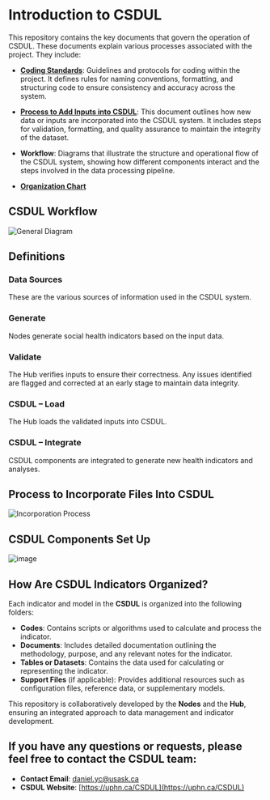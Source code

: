# Introduction to CSDUL

This repository contains the key documents that govern the operation of CSDUL. These documents explain various processes associated with the project. They include:

- **[Coding Standards](https://docs.google.com/document/d/17h79bGMTlEYICTR_gD_mV9XaFS2JQmzFCMC_w5CI0kc/edit?usp=drive_link)**: Guidelines and protocols for coding within the project. It defines rules for naming conventions, formatting, and structuring code to ensure consistency and accuracy across the system.
  
- **[Process to Add Inputs into CSDUL](https://docs.google.com/document/d/1ig7-2o3SWa7oVhyf-YDoMvn5qlT0VHx-eUM-Dx_XFaQ/edit?usp=drive_link)**: This document outlines how new data or inputs are incorporated into the CSDUL system. It includes steps for validation, formatting, and quality assurance to maintain the integrity of the dataset.

- **Workflow**: Diagrams that illustrate the structure and operational flow of the CSDUL system, showing how different components interact and the steps involved in the data processing pipeline.
  
- **[Organization Chart](https://drive.google.com/file/d/1Ua1ioOLbiCRUBbGCvqOc84TH2xNAs38l/view?usp=sharing)**

## CSDUL **Workflow**
![General Diagram](https://github.com/user-attachments/assets/b4c8a4ba-49db-4e8e-b4bb-f189e0de3b5a)
   
## Definitions

### Data Sources
These are the various sources of information used in the CSDUL system.

### Generate
Nodes generate social health indicators based on the input data.

### Validate
The Hub verifies inputs to ensure their correctness. Any issues identified are flagged and corrected at an early stage to maintain data integrity.

### CSDUL – Load
The Hub loads the validated inputs into CSDUL.

### CSDUL – Integrate
CSDUL components are integrated to generate new health indicators and analyses.

## Process to Incorporate Files Into CSDUL

![Incorporation Process](https://github.com/user-attachments/assets/1074f403-a706-4687-8097-e7027ddee57a)

## CSDUL Components Set Up
![image](https://github.com/user-attachments/assets/ceee5ccc-7b18-4a40-9013-d898fc2c74e9)

## How Are CSDUL Indicators Organized?

Each indicator and model in the **CSDUL** is organized into the following folders:

- **Codes**: Contains scripts or algorithms used to calculate and process the indicator.
- **Documents**: Includes detailed documentation outlining the methodology, purpose, and any relevant notes for the indicator.
- **Tables or Datasets**: Contains the data used for calculating or representing the indicator.
- **Support Files** (if applicable): Provides additional resources such as configuration files, reference data, or supplementary models.

This repository is collaboratively developed by the **Nodes** and the **Hub**, ensuring an integrated approach to data management and indicator development.

## If you have any questions or requests, please feel free to contact the CSDUL team:

- **Contact Email**: [daniel.yc@usask.ca](mailto:daniel.yc@usask.ca)
- **CSDUL Website**: [https://uphn.ca/CSDUL](https://uphn.ca/CSDUL)
